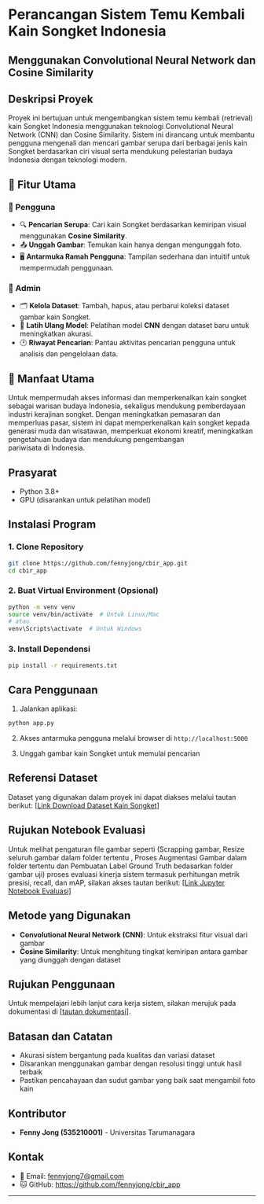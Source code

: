 # Perancangan Sistem Temu Kembali Kain Songket Indonesia
## Menggunakan Convolutional Neural Network dan Cosine Similarity

## Deskripsi Proyek

Proyek ini bertujuan untuk mengembangkan sistem temu kembali (retrieval) kain Songket Indonesia menggunakan teknologi Convolutional Neural Network (CNN) dan Cosine Similarity. Sistem ini dirancang untuk membantu pengguna mengenali dan mencari gambar serupa dari berbagai jenis kain Songket berdasarkan ciri visual serta mendukung pelestarian budaya Indonesia dengan teknologi modern.

## 🌟 Fitur Utama

### 👤 Pengguna
- 🔍 **Pencarian Serupa**: Cari kain Songket berdasarkan kemiripan visual menggunakan **Cosine Similarity**.
- 📤 **Unggah Gambar**: Temukan kain hanya dengan mengunggah foto.
- 🖥️ **Antarmuka Ramah Pengguna**: Tampilan sederhana dan intuitif untuk mempermudah penggunaan.

### 🔑 Admin
- 🗂️ **Kelola Dataset**: Tambah, hapus, atau perbarui koleksi dataset gambar kain Songket.
- 🧠 **Latih Ulang Model**: Pelatihan model **CNN** dengan dataset baru untuk meningkatkan akurasi.
- 🕑 **Riwayat Pencarian**: Pantau aktivitas pencarian pengguna untuk analisis dan pengelolaan data.

## 🚀 Manfaat Utama
Untuk mempermudah akses informasi dan memperkenalkan kain songket sebagai warisan budaya Indonesia, sekaligus mendukung pemberdayaan industri kerajinan songket. Dengan meningkatkan pemasaran dan memperluas pasar, sistem ini dapat memperkenalkan kain songket kepada generasi muda dan wisatawan, memperkuat ekonomi kreatif, meningkatkan pengetahuan budaya dan mendukung pengembangan pariwisata di Indonesia.

## Prasyarat
- Python 3.8+
- GPU (disarankan untuk pelatihan model)

## Instalasi Program

### 1. Clone Repository
```bash
git clone https://github.com/fennyjong/cbir_app.git
cd cbir_app
```

### 2. Buat Virtual Environment (Opsional)
```bash
python -m venv venv
source venv/bin/activate  # Untuk Linux/Mac
# atau
venv\Scripts\activate  # Untuk Windows
```

### 3. Install Dependensi
```bash
pip install -r requirements.txt
```

## Cara Penggunaan
1. Jalankan aplikasi:
```bash
python app.py
```

2. Akses antarmuka pengguna melalui browser di `http://localhost:5000`

3. Unggah gambar kain Songket untuk memulai pencarian

## Referensi Dataset
Dataset yang digunakan dalam proyek ini dapat diakses melalui tautan berikut: [[Link Download Dataset Kain Songket](https://kirimin.link/QfehrNC0)]

## Rujukan Notebook Evaluasi
Untuk melihat pengaturan file gambar seperti (Scrapping gambar, Resize seluruh gambar dalam folder tertentu , Proses Augmentasi Gambar dalam folder tertentu dan Pembuatan Label Ground Truth bedasarkan folder gambar uji) proses evaluasi kinerja sistem termasuk perhitungan metrik presisi, recall, dan mAP, silakan akses tautan berikut: [[Link Jupyter Notebook Evaluasi]](https://drive.google.com/file/d/1H2QF3WV7GhEZDC_w1UGNUijnLkD-cK2O/view?usp=sharing)

## Metode yang Digunakan
- **Convolutional Neural Network (CNN)**: Untuk ekstraksi fitur visual dari gambar
- **Cosine Similarity**: Untuk menghitung tingkat kemiripan antara gambar yang diunggah dengan dataset

## Rujukan Penggunaan
Untuk mempelajari lebih lanjut cara kerja sistem, silakan merujuk pada dokumentasi di [[tautan dokumentasi](https://drive.google.com/file/d/16j-wzHSc_HFhpeagpHrDPMwJrpEaVhkj/view?usp=drive_link)].

## Batasan dan Catatan
- Akurasi sistem bergantung pada kualitas dan variasi dataset
- Disarankan menggunakan gambar dengan resolusi tinggi untuk hasil terbaik
- Pastikan pencahayaan dan sudut gambar yang baik saat mengambil foto kain

## Kontributor
- **Fenny Jong (535210001)** - Universitas Tarumanagara

## Kontak
- 📧 Email: fennyjong7@gmail.com
- 🐱 GitHub: https://github.com/fennyjong/cbir_app

---
